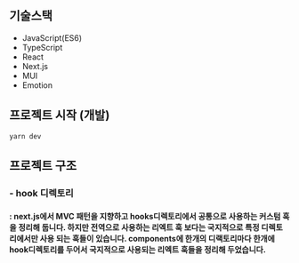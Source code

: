 ## 기술스택

- JavaScript(ES6)
- TypeScript
- React
- Next.js
- MUI
- Emotion

## 프로젝트 시작 (개발)

```
yarn dev
```

## 프로젝트 구조

### - hook 디렉토리

#### : next.js에서 MVC 패턴을 지향하고 hooks디렉토리에서 공통으로 사용하는 커스텀 훅을 정리해 둡니다. 하지만 전역으로 사용하는 리엑트 훅 보다는 국지적으로 특정 디렉토리에서만 사용 되는 훅들이 있습니다. components에 한개의 디랙토리마다 한개에 hook디렉토리를 두어서 국지적으로 사용되는 리엑트 훅들을 정리해 두었습니다.
